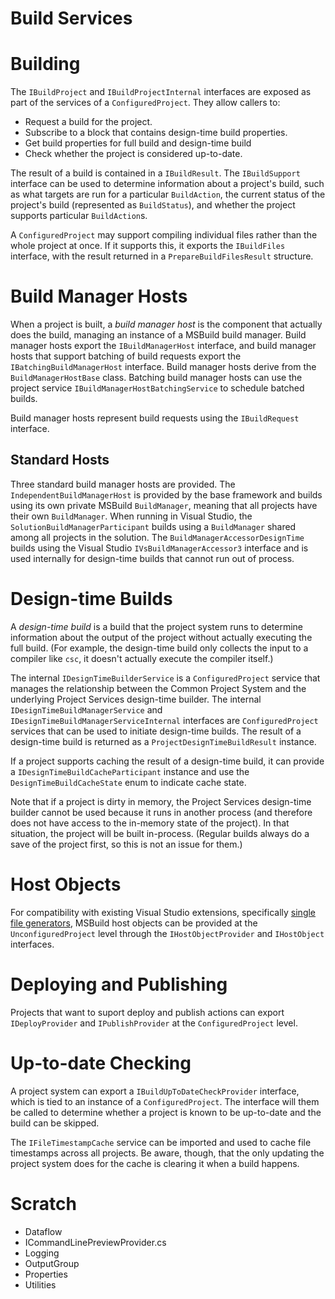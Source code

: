 Build Services
==============

# Building

The `IBuildProject` and `IBuildProjectInternal` interfaces are exposed as part of the services of a `ConfiguredProject`. They allow callers to:

* Request a build for the project.
* Subscribe to a block that contains design-time build properties.
* Get build properties for full build and design-time build
* Check whether the project is considered up-to-date.

The result of a build is contained in a `IBuildResult`. The `IBuildSupport` interface can be used to determine information about a project's build, such as what targets are run for a particular `BuildAction`, the current status of the project's build (represented as `BuildStatus`), and whether the project supports particular `BuildAction`s.

A `ConfiguredProject` may support compiling individual files rather than the whole project at once. If it supports this, it exports the `IBuildFiles` interface, with the result returned in a `PrepareBuildFilesResult` structure.

# Build Manager Hosts

When a project is built, a _build manager host_ is the component that actually does the build, managing an instance of a MSBuild build manager. Build manager hosts export the `IBuildManagerHost` interface, and build manager hosts that support batching of build requests export the `IBatchingBuildManagerHost` interface. Build manager hosts derive from the `BuildManagerHostBase` class. Batching build manager hosts can use the project service `IBuildManagerHostBatchingService` to schedule batched builds.

Build manager hosts represent build requests using the `IBuildRequest` interface.

## Standard Hosts

Three standard build manager hosts are provided. The `IndependentBuildManagerHost` is provided by the base framework and builds using its own private MSBuild `BuildManager`, meaning that all projects have their own `BuildManager`. When running in Visual Studio, the `SolutionBuildManagerParticipant` builds using a `BuildManager` shared among all projects in the solution. The `BuildManagerAccessorDesignTime` builds using the Visual Studio `IVsBuildManagerAccessor3` interface and is used internally for design-time builds that cannot run out of process. 

# Design-time Builds

A _design-time build_ is a build that the project system runs to determine information about the output of the project without actually executing the full build. (For example, the design-time build only collects the input to a compiler like `csc`, it doesn't actually execute the compiler itself.)

The internal `IDesignTimeBuilderService` is a `ConfiguredProject` service that manages the relationship between the Common Project System and the underlying Project Services design-time builder. The internal `IDesignTimeBuildManagerService` and `IDesignTimeBuildManagerServiceInternal` interfaces are `ConfiguredProject` services that can be used to initiate design-time builds. The result of a design-time build is returned as a `ProjectDesignTimeBuildResult` instance. 

If a project supports caching the result of a design-time build, it can provide a `IDesignTimeBuildCacheParticipant` instance and use the `DesignTimeBuildCacheState` enum to indicate cache state.

Note that if a project is dirty in memory, the Project Services design-time builder cannot be used because it runs in another process (and therefore does not have access to the in-memory state of the project). In that situation, the project will be built in-process. (Regular builds always do a save of the project first, so this is not an issue for them.)

# Host Objects

For compatibility with existing Visual Studio extensions, specifically [single file generators](https://docs.microsoft.com/en-us/visualstudio/extensibility/internals/implementing-single-file-generators), MSBuild host objects can be provided at the `UnconfiguredProject` level through the `IHostObjectProvider` and `IHostObject` interfaces.

# Deploying and Publishing

Projects that want to suport deploy and publish actions can export `IDeployProvider` and `IPublishProvider` at the `ConfiguredProject` level.

# Up-to-date Checking

A project system can export a `IBuildUpToDateCheckProvider` interface, which is tied to an instance of a `ConfiguredProject`. The interface will them be called to determine whether a project is known to be up-to-date and the build can be skipped.

The `IFileTimestampCache` service can be imported and used to cache file timestamps across all projects. Be aware, though, that the only updating the project system does for the cache is clearing it when a build happens.

# Scratch

* Dataflow
* ICommandLinePreviewProvider.cs
* Logging
* OutputGroup
* Properties
* Utilities
